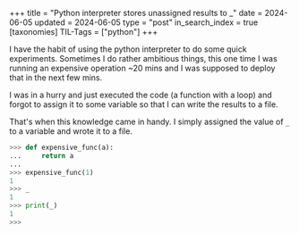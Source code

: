 +++
title = "Python interpreter stores unassigned results to _"
date = 2024-06-05
updated = 2024-06-05
type = "post"
in_search_index = true
[taxonomies]
TIL-Tags = ["python"]
+++

I have the habit of using the python interpreter to do some quick experiments. Sometimes I do rather ambitious things, this one time I was running an expensive operation ~20 mins and I was supposed to deploy that in the next few mins.

I was in a hurry and just executed the code (a function with a loop) and forgot to assign it to some variable so that I can write the results to a file.

That's when this knowledge came in handy. I simply assigned the value of `_` to a variable and wrote it to a file.

```python
>>> def expensive_func(a):
...     return a
...     
>>> expensive_func(1)
1
>>> _
1
>>> print(_)
1
>>> 
```
